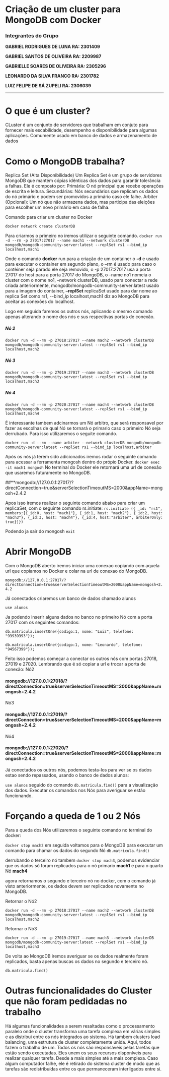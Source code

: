 # Criação de um cluster para MongoDB com Docker

### Integrantes do Grupo

**GABRIEL RODRIGUES DE LUNA RA: 2301409** 

**GABRIEL SANTOS DE OLIVEIRA RA: 2209987** 

**GABRIELLE SOARES DE OLIVEIRA RA: 2305296**

**LEONARDO DA SILVA FRANCO RA: 2301782**

**LUIZ FELIPE DE SÁ ZUPELI RA: 2306039**

----------------------------------------------------------------------------------------------

# **O que é um cluster?**
CLuster é um conjunto de servidores que trabalham em conjuto para fornecer mais escabilidade, 
desempenho e disponibilidade para algumas aplicações. Comumente usado em banco de dados e 
armazenamento de dados
# **Como o MongoDB trabalha?**
Replica Set (Alta Disponibilidade)
Um Replica Set é um grupo de servidores MongoDB que mantém cópias idênticas
dos dados para garantir tolerância a falhas. Ele é composto por:
Primária: O nó principal que recebe operações de escrita e leitura.
Secundárias: Nós secundários que replicam os dados do nó primário e
podem ser promovidos a primário caso ele falhe.
Arbiter (Opcional): Um nó que não armazena dados, mas participa das 
eleições para escolher um novo primário em caso de falha.


Comando para criar um cluster no Docker

`docker network create clusterDB`

Para criarmos o primeiro no iremos utilizar o seguinte comando.
`docker run -d --rm -p 27017:27017 --name mach1 --network clusterDB mongodb/mongodb-community-server:latest --replSet rs1 --bind_ip localhost,mach1`

Onde o comando **docker** run para a criação de um container o **-d** e usado para executar o container em segundo plano, o –rm é usado para caso o contêiner seja parado ele seja removido, o -p 27017:27017 usa a porta 27017 do host para a porta 27017 do MongoDB, o –name no1 nomeia o cluster com o nome no1, –network clusterDB, usado para conectar a rede criada anteriormente, mongodb/mongodb-community-server:latest usado para a imagem do container, **–replSet** replicaSet usado para dar nome ao replica Set como rs1, --bind_ip localhost,mach1 diz ao MongoDB para aceitar as conexões do localhost.

Logo em seguida faremos os outros nós, aplicando o mesmo comando apenas alterando o nome dos nós e sus respectivas portas de conexão.

##### **Nó 2**
`docker run -d --rm -p 27018:27017 --name mach2 --network clusterDB mongodb/mongodb-community-server:latest --replSet rs1 --bind_ip localhost,mach2`

##### Nó 3
`docker run -d --rm -p 27019:27017 --name mach3 --network clusterDB mongodb/mongodb-community-server:latest --replSet rs1 --bind_ip localhost,mach3`

##### Nó 4 
`docker run -d --rm -p 27020:27017 --name mach4 --network clusterDB mongodb/mongodb-community-server:latest --replSet rs1 --bind_ip localhost,mach4`

É interessante tambem adcinarmos um Nó arbitro, que será responsavel por fazer as escolhas de qual Nó se tornará o primario caso o primeiro Nó seja derrubado. Para isso utilizaremos o seguite comando.

`docker run -d --rm --name arbiter --network clusterDB mongodb/mongodb-community-server:latest --replSet rs1 --bind_ip localhost,arbiter`

Após os nós já terem sido adicionados iremos rodar o seguinte comando para acessar a ferramenta mongosh dentro do própio Docker.
`docker exec -it mach1 mongosh`
No terminal do Docker ele retornará uma url de conexão que usaremos futuramente no MongoDB.

##**mongodb://127.0.0.1:27017/?directConnection=true&serverSelectionTimeoutMS=2000&appName=mongosh+2.4.2

Apos isso iremos realizar o seguinte comando abaixo para criar um replicaSet, com o seguinte comando rs.initiate:
`rs.initiate ({ _id: "rs1", members:[{_id:0, host: "mach1"}, {_id:1, host: "mach2"}, {_id:2, host: "mach3"}, {_id:3, host: "mach4"}, {_id:4, host:"arbiter", arbiterOnly: true}]})`

Podendo ja sair do mongosh
`exit`

# **Abrir MongoDB**
Com o MongoDB aberto iremos iniciar uma conexao copiando com aquela url que copiamos no Docker e colar na url de conexao do MongoDB.

`mongodb://127.0.0.1:27017/?directConnection=true&serverSelectionTimeoutMS=2000&appName=mongosh+2.4.2`

Já conectados criaremos um banco de dados chamado alunos

`use alunos`

Ja podendo inserir alguns dados no banco no primeiro Nó com a porta 27017 com os seguintes comandos:

`db.matricula.insertOne({codigo:1, nome: "Luiz", telefone: "93939393"});`

`db.matricula.insertOne({codigo:1, nome: "Leonardo", telefone: "94567399"});`

Feito isso podemos começar a conectar os outros nós com portas 27018, 27019 e 27020. Lembrando que é só copiar a url e trocar a porta de conexão:
Nó2

#### mongodb://127.0.0.1:27018/?directConnection=true&serverSelectionTimeoutMS=2000&appName=mongosh+2.4.2

Nó3

#### mongodb://127.0.0.1:27019/?directConnection=true&serverSelectionTimeoutMS=2000&appName=mongosh+2.4.2

Nó4

#### mongodb://127.0.0.1:27020/?directConnection=true&serverSelectionTimeoutMS=2000&appName=mongosh+2.4.2

Já conectados os outros nós, podemos testa-los para ver se os dados estao sendo repassados, usando o banco de dados alunos:

`use alunos` seguido do comando `db.matricula.find()`  para a visualização dos dados. Executar os comandos nos Nós para averiguar se estão funcionando.


# Forçando a queda de 1 ou 2 Nós

Para a queda dos Nós utilizaremos o seguinte comando no terminal do docker:

`docker stop mach2` em seguida voltamos para o MongoDB para executar um comando para chamar os dados do segundo Nó `db.matricula.find()`

derrubando o terceiro nó tambem `docker stop mach3`, podemos evidenciar que os dados só foram replicados para o nó primario **mach1** e para o quarto Nó **mach4**

agora retornamos o segundo e terceiro nó no docker, com o comando já visto anteriormente, os dados devem ser replicados novamente no MongoDB.

Retornar o Nó2

`docker run -d --rm -p 27018:27017 --name mach2 --network clusterDB mongodb/mongodb-community-server:latest --replSet rs1 --bind_ip localhost,mach2`

Retornar o Nó3

`docker run -d --rm -p 27019:27017 --name mach3 --network clusterDB mongodb/mongodb-community-server:latest --replSet rs1 --bind_ip localhost,mach3`

De volta ao MongoDB iremos averiguar se os dados realmente foram replicados, basta apenas buscas os dados no segundo e terceiro nó.

`db.matricula.find()`

# Outras funcionalidades do Cluster que não foram pedidadas no trabalho

Há algumas funcionalidades a serem resaltadas como o processamento paralelo onde o cluster transforma uma tarefa complexa em várias simples e as distribui entre os nós integrados ao sistema.
Há tambem clusters load balancing, uma estrutura de cluster completamente unida. Aqui, todos fazem o trabalho de um. Todos os nós são responsáveis pelas tarefas que estão sendo executadas. Eles unem os seus recursos disponíveis para realizar qualquer tarefa. Desde a mais simples até a mais complexa. Caso algum computador falhe, ele é retirado do sistema cluster de modo que as tarefas são redistribuídas entre os que permaneceram interligados entre si.





